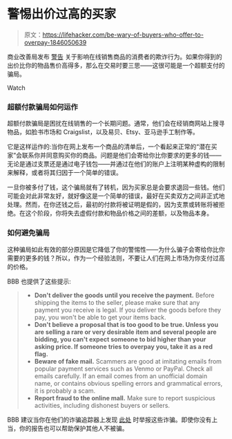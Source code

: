 # 警惕出价过高的买家

> 原文：<https://lifehacker.com/be-wary-of-buyers-who-offer-to-overpay-1846050639>

商业改善局发布 [警告](https://www.bbb.org/article/scams/23570-bbb-scam-alert-selling-used-items-online-beware-of-this-overpayment-scam) 关于影响在线销售商品的消费者的欺诈行为。如果你得到的出价比你的物品售价高得多，那么在交易时要三思——这很可能是一个超额支付的骗局。

Watch

### **超额付款骗局如何运作**

超额付款骗局是困扰在线销售的一个长期问题。通常，他们会在经销商网站上搜寻物品，如脸书市场和 Craigslist，以及易贝、Etsy、亚马逊手工制作等。

它是这样运作的:当你在网上发布一个商品的清单后，一个看起来正常的“潜在买家”会联系你并同意购买你的商品。问题是他们会寄给你比你要求的更多的钱——无论是通过支票还是通过电子钱包——并通过在他们的账户上注明某种虚构的限制来解释，或者将其归因于一个简单的错误。

一旦你被多付了钱，这个骗局就有了转机，因为买家总是会要求退回一些钱。他们可能会对此非常友好，就好像这是一个简单的错误，最好在买卖双方之间非正式地处理。然而，在你还钱之后，最初的付款将被证明是假的，因为支票或转账将被拒绝。在这个阶段，你将失去虚假付款和物品价格之间的差额，以及物品本身。

### **如何避免骗局**

这种骗局如此有效的部分原因是它降低了你的警惕性——为什么骗子会寄给你比你需要的更多的钱？所以，作为一个经验法则，不要让人们在网上市场为你支付过高的价格。

BBB 也提供了这些提示:

> *   **Don't deliver the goods until you receive the payment.** Before shipping the items to the seller, please make sure that any payment you receive is legal. If you deliver the goods before they pay, you won't be able to get your items back.
> *   **Don't believe a proposal that is too good to be true. Unless you are selling a rare or very desirable item and several people are bidding, you can't expect someone to bid higher than your asking price. If someone tries to overpay you, take it as a red flag.**
> *   **Beware of fake mail.** Scammers are good at imitating emails from popular payment services such as Venmo or PayPal. Check all emails carefully. If an email comes from an unofficial domain name, or contains obvious spelling errors and grammatical errors, it is probably a scam.
> *   **Report fraud to the online mall.** Make sure to report suspicious activities, including dishonest buyers or sellers.

BBB 建议当你在他们的诈骗追踪器上发现 [此处](http://bbb.org/ScamTracker) 时举报这些诈骗。即使你没有上当，你的报告也可以帮助保护其他人不被骗。